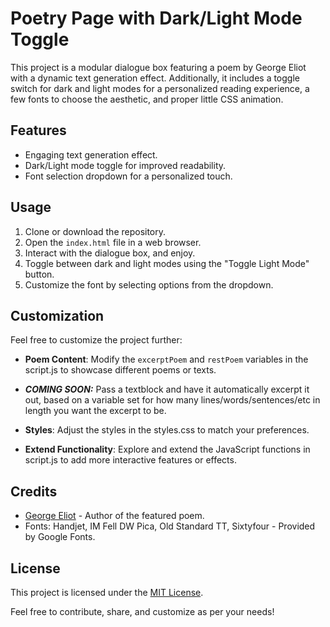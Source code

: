 # Poetry Page with Dark/Light Mode Toggle

This project is a modular dialogue box featuring a poem by George Eliot with a dynamic text generation effect. Additionally, it includes a toggle switch for dark and light modes for a personalized reading experience, a few fonts to choose the aesthetic, and proper little CSS animation.

## Features

- Engaging text generation effect.
- Dark/Light mode toggle for improved readability.
- Font selection dropdown for a personalized touch.

## Usage

1. Clone or download the repository.
2. Open the `index.html` file in a web browser.
3. Interact with the dialogue box, and enjoy.
4. Toggle between dark and light modes using the "Toggle Light Mode" button.
5. Customize the font by selecting options from the dropdown.

## Customization

Feel free to customize the project further:

- **Poem Content**: Modify the `excerptPoem` and `restPoem` variables in the script.js to showcase different poems or texts.

- ***COMING SOON:*** Pass a textblock and have it automatically excerpt it out, based on a variable set for how many lines/words/sentences/etc in length you want the excerpt to be. 

- **Styles**: Adjust the styles in the styles.css to match your preferences. 

- **Extend Functionality**: Explore and extend the JavaScript functions in script.js to add more interactive features or effects.

## Credits

- [George Eliot](https://en.wikipedia.org/wiki/George_Eliot) - Author of the featured poem.
- Fonts: Handjet, IM Fell DW Pica, Old Standard TT, Sixtyfour - Provided by Google Fonts.

## License

This project is licensed under the [MIT License](LICENSE).

Feel free to contribute, share, and customize as per your needs!
